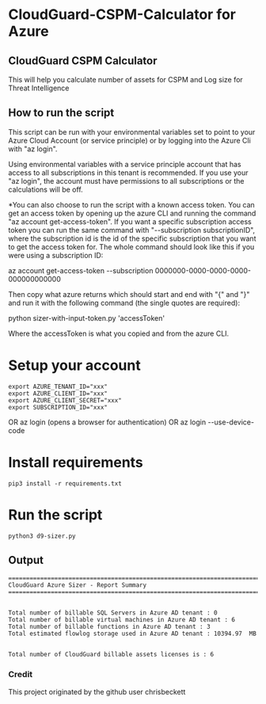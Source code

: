 # CloudGuard-CSPM-Calculator for Azure

## CloudGuard CSPM Calculator

This will help you calculate number of assets for CSPM and Log size for Threat Intelligence

## How to run the script

This script can be run with your environmental variables set to point to your Azure Cloud Account (or service principle) or by logging into the Azure Cli with "az login".

Using environmental variables with a service principle account that has access to all subscriptions in this tenant is recommended.  If you use your "az login", the account must have permissions to all subscriptions or the calculations will be off.

*You can also choose to run the script with a known access token. You can get an access token by opening up the azure CLI and running the command "az account get-access-token".
If you want a specific subscription access token you can run the same command with "--subscription subscriptionID", where the subscription id is the id of the specific subscription that you want to get the access token for. 
The whole command should look like this if you were using a subscription ID:

az account get-access-token --subscription 0000000-0000-0000-0000-000000000000

Then copy what azure returns which should start and end with "{" and "}" and run it with the following command (the single quotes are required):

python sizer-with-input-token.py 'accessToken'

Where the accessToken is what you copied and from the azure CLI.

# Setup your account

    export AZURE_TENANT_ID="xxx"
    export AZURE_CLIENT_ID="xxx"
    export AZURE_CLIENT_SECRET="xxx"
    export SUBSCRIPTION_ID="xxx"
OR
    az login 
      (opens a browser for authentication)
OR
    az login --use-device-code

# Install requirements 

    pip3 install -r requirements.txt

# Run the script

    python3 d9-sizer.py

## Output


    ================================================================================================
    CloudGuard Azure Sizer - Report Summary
    ================================================================================================


    Total number of billable SQL Servers in Azure AD tenant : 0
    Total number of billable virtual machines in Azure AD tenant : 6
    Total number of billable functions in Azure AD tenant : 3
    Total estimated flowlog storage used in Azure AD tenant : 10394.97  MB


    Total number of CloudGuard billable assets licenses is : 6
    
 ### Credit
 This project originated by the github user chrisbeckett
